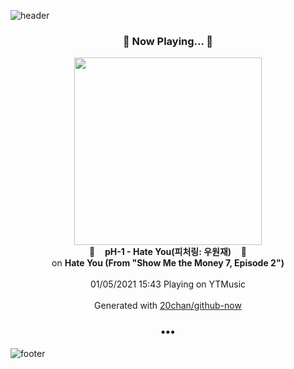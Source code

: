 ![header](https://capsule-render.vercel.app/api?type=wave&height=170&section=header&text=Hi.%20I'm%20SHIFT&fontColor=090707&fontAlignX=45&fontAlignY=65&fontSize=100)

<h3 align="center">🎵 Now Playing... 🎵</h3>
<p align="center">
  <a href="https://music.youtube.com/channel/UCC_zFTNVhf6A-z9OSn5St4g">
    <img width="300" src="https://lh3.googleusercontent.com/6wtEqdF77OnuxhPHMmp2LZ2OPsyU2xjLd7KmX0DKtZYwLUCJgWSv4ZqP61S0qRAOUJE81McXh63F5D1b_Q">
  </a>
  <br>
  🎵&nbsp&nbsp&nbsp <b>pH-1 - Hate You(피처링: 우원재)</b> &nbsp&nbsp&nbsp🎵
  <br>
  on <b>Hate You (From "Show Me the Money 7, Episode 2")</b>
  
  <br />
  <br />
  01/05/2021 15:43 Playing on YTMusic
  <br />
  <br />
  Generated with <a href="https://github.com/20chan/github-now">20chan/github-now</a>
</p>

<h3 align="center">•••</h3>

![footer](https://capsule-render.vercel.app/api?type=wave&height=150&section=footer)

